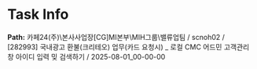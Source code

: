 # Task Info

**Path:** 카페24(주)\본사사업장\[CG]MI본부\MIH그룹\밸류업팀 / scnoh02 / [282993] 국내광고 환불(크리테오) 업무(카드 요청시) _ 로컬 CMC 어드민 고객관리창 아이디 입력 밎 검색하기 / 2025-08-01_00-00-00

